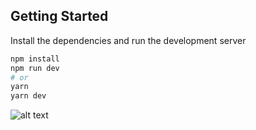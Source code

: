 ## Getting Started

Install the dependencies and run the development server

```bash
npm install
npm run dev
# or
yarn
yarn dev
```

![alt text](http://url/to/img.png)
